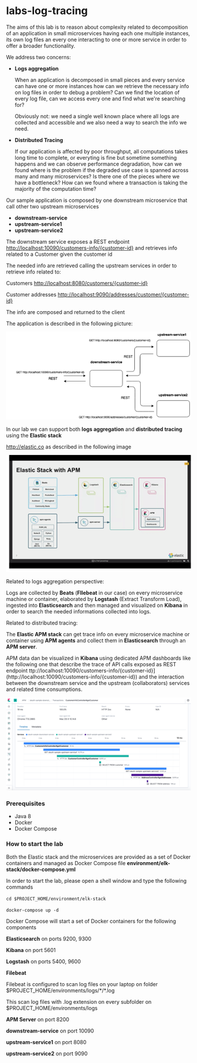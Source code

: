 # labs-log-tracing

The aims of this lab is to reason about complexity related to decomposition of  an application in small microservices having each one multiple instances, its own log files an every one interacting to one or more service in order to offer a broader functionality.

We address two concerns:

- **Logs aggregation**

  When an application is decomposed in small pieces and every service can have one or more instances how can we retrieve the necessary info on log files in order to debug a problem? Can we find the location of every log file, can we access every one and find what we're searching for? 

  Obviously not: we need a single well known place where all logs are collected and accessible and we also need a way to search the info we need.

  

- **Distributed Tracing**

  If our application is affected by poor throughput, all computations takes long time to complete, or everyting is fine but sometime something happens and we can observe performance degradation, how can we found where is the problem if the degraded use case is spanned across many and many microservices? Is there one of the pieces where we have a bottleneck? How can we found where a transaction is taking the majority of the computation time?



Our sample application is composed by one downstream microservice that call other two upstream microservices

- **downstream-service**
- **upstream-service1**
- **upstream-service2**



The downstream service exposes a REST endpoint [http://localhost:10090/customers-info/{customer-id}](http://localhost:10090/customers-info/{customer-id}) and retrieves info related to a Customer given the customer id

The needed info are retrieved calling the upstream services in order to retrieve info related to:

Customers [http://localhost:8080/customers/{customer-id}](http://localhost:8080/customers/{customer-id})

Customer addresses [http://localhost:9090/addresses/customer/{customer-id}](http://localhost:9090/addresses/customer/{customer-id})



The info are composed and returned to the client

The application is described in the following picture:



![](docs/images/labs-log-tracing.png)



In our lab we can support both **logs aggregation** and **distributed tracing** using the **Elastic stack**

http://elastic.co as described in the following image



![](docs/images/elastic-stack-with-apm.png)

Related to logs aggregation perspective:

Logs are collected by **Beats** (**FIlebeat** in our case) on every microservice machine or container, elaborated by **Logstash** (Extract Transform Load), ingested into **Elasticsearch** and then managed and visualized on **Kibana** in order to search the needed informations collected into logs.



Related to distributed tracing:

The **Elastic APM stack** can get trace info on every microservice machine or container using **APM agents** and collect them in **Elasticsearch** through an **APM server**.

APM data dan be visualized in **Kibana** using dedicated APM dashboards like the following one that describe the trace of API calls exposed as REST endpoint ttp://localhost:10090/customers-info/{customer-id}](http://localhost:10090/customers-info/{customer-id}) and the interaction between the downstream service and the upstream (collaborators) services and related time consumptions.



![](docs/images/sample-app-tracing.png)

### Prerequisites

- Java 8
- Docker
- Docker Compose



### How to start the lab

Both the Elastic stack and the microservices are provided as a set of Docker containers and managed as Docker Compose file **environment/elk-stack/docker-compose.yml**

In order to start the lab, please open a shell window and type the following commands

`cd $PROJECT_HOME/environment/elk-stack`

`docker-compose up -d`



Docker Compose will start a set of Docker containers for the following components

**Elasticsearch** on ports 9200, 9300

**Kibana** on port 5601

**Logstash** on ports 5400, 9600



**Filebeat**

Filebeat is configured to scan log files on your laptop on folder $PROJECT_HOME/environments/logs/*/\*.log

This scan log files with .log extension on every subfolder on $PROJECT_HOME/environments/logs



**APM Server** on port 8200



**downstream-service** on port 10090

**upstream-service1** on port 8080

**upstream-service2** on port 9090

